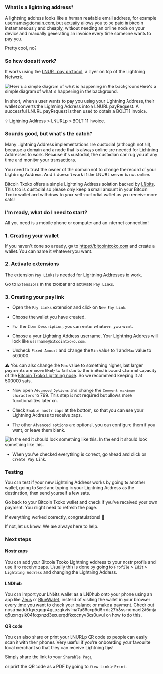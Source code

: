 ### What is a lightning address?

A lightning address looks like a human readable email address, for example username@domain.com, but actually allows you to be paid in bitcoin instantaneously and cheaply, without needing an online node on your device and manually generating an invoice every time someone wants to pay you. 

Pretty cool, no?
### So how does it work?

It works using the [LNURL pay protocol](https://github.com/lnurl/luds/blob/legacy/lnurl-pay.md), a layer on top of the Lightning Network.  

![Here's a simple diagram of what is happening in the background](https://blob.satellite.earth/908a8572fe3ec8c5b17bcbae1065b69af15b39958401c87128723f3250122cec)Here's a simple diagram of what is happening in the background. 

In short, when a user wants to pay you using your Lightning Address, their wallet converts the Lightning Address into a LNURL payRequest. A successful LNURL payRequest is then used to obtain a BOLT11 invoice. 

💡 Lightning Address > LNURLp > BOLT 11 invoice. 
### Sounds good, but what's the catch?

Many Lightning Address implementations are custodial (although not all), because a domain and a node that is always online are needed for Lightning Addresses to work. Because it's custodial, the custodian can rug you at any time and monitor your transactions. 

You need to trust the owner of the domain not to change the record of your Lightning Address. And it doesn't work if the LNURL server is not online. 

Bitcoin Txoko offers a simple Lightning Address solution backed by [LNbits](https://lnbits.com/). This too is custodial so please only keep a small amount in your Bitcoin Txoko wallet and withdraw to your self-custodial wallet as you receive more sats!
### I'm ready, what do I need to start?

All you need is a mobile phone or computer and an Internet connection!
### 1. Creating your wallet

If you haven't done so already, go to https://bitcointxoko.com and create a wallet. You can name it whatever you want. 

### 2. Activate extensions

The extension `Pay Links` is needed for Lightning Addresses to work. 

Go to `Extensions` in the toolbar and activate `Pay Links`. 
### 3. Creating your pay link

- Open the `Pay Links` extension and click on `New Pay Link`. 

- Choose the wallet you have created. 

- For the `Item Description`, you can enter whatever you want. 

- Choose a your Lightning Address username. Your Lightning Address will look like `username@bitcointxoko.com`. 

- Uncheck `Fixed Amount` and change the `Min` value to 1 and `Max` value to 500000. 

⚠️ You can also change the `Max` value to something higher, but larger payments are more likely to fail due to the limited inbound channel capacity of the [Bitcoin Txoko Lightning node](https://amboss.space/node/03fb64900a7647b4499a88a6c30976333074dad3bb7702d0219bd84dc4ac4a241e). So we recommend keeping it at 500000 sats. 

- Now open `Advanced Options` and change the `Comment maximum characters` to 799. This step is not required but allows more functionalities later on. 

- Check `Enable nostr zaps` at the bottom, so that you can use your Lightning Address to receive zaps.

- The other `Advanced options` are optional, you can configure them if you want, or leave them blank. 

![In the end it should look something like this. ](https://raw.githubusercontent.com/bitcointxoko/guides/main/images/lnurlp/lnurlp-config.png)
In the end it should look something like this. 

- When you've checked everything is correct, go ahead and click on `Create Pay Link`. 
### Testing

You can test if your new Lightning Address works by going to another wallet, going to `Send` and typing in your Lightning Address as the destination, then send yourself a few sats. 

Go back to your Bitcoin Txoko wallet and check if you've received your own payment. You might need to refresh the page. 

If everything worked correctly, congratulations! 🥳

If not, let us know. We are always here to help.
### Next steps

#### Nostr zaps
You can add your Bitcoin Txoko Lightning Address to your nostr profile and use it to receive zaps. Usually this is done by going to `Profile` > `Edit` > `Lightning Address` and changing the Lightning Address. 
#### LNDhub
You can import your LNbits wallet as a LNDhub onto your phone using an app like [Zeus](https://zeusln.app/) or [BlueWallet](https://bluewallet.io/), instead of visiting the wallet in your browser every time you want to check your balance or make a payment. Check out nostr:naddr1qvzqqqr4gupzqkvlvlma7a55ccp6d5rrdc27h3ssmdmael286mjaq5uxmqslk04fqqxnzd3exuerqdfkxccnyv3cs0uvul on how to do this. 
#### QR code
You can also share or print your LNURLp QR code so people can easily scan it with their phones. Very useful if you're onboarding your favourite local merchant so that they can receive Lightning tips!

Simply share the link to your `Sharable Page`, 

or print the QR code as a PDF by going to `View Link` > `Print`. 
